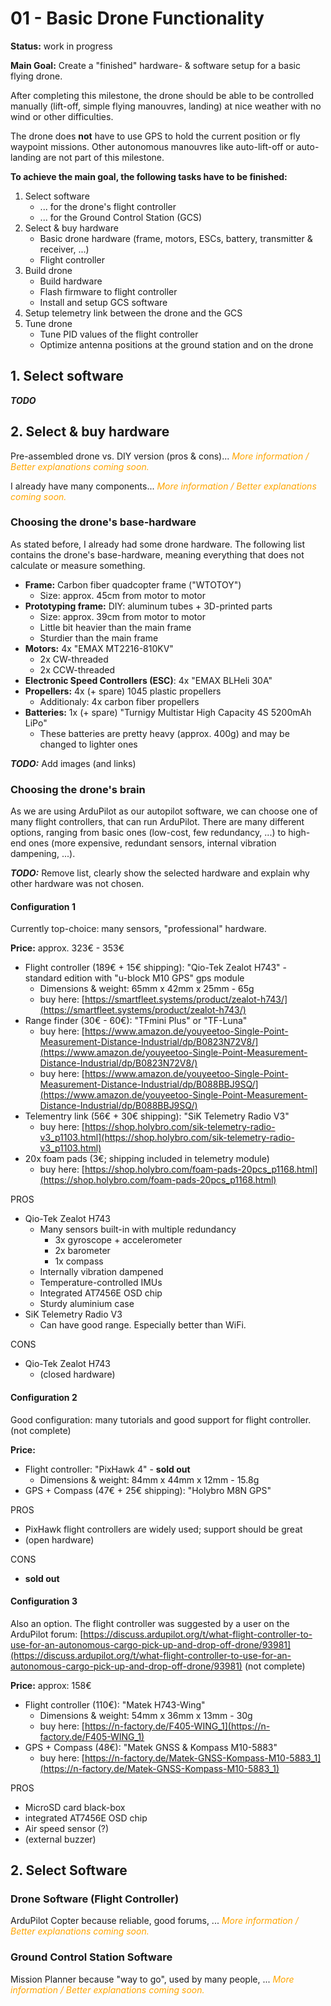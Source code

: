 # 01 - Basic Drone Functionality

**Status:** work in progress

**Main Goal:** Create a "finished" hardware- & software setup for a basic flying
drone.

After completing this milestone, the drone should be able to be controlled
manually (lift-off, simple flying manouvres, landing) at nice weather with no
wind or other difficulties.

The drone does **not** have to use GPS to hold the current position or fly
waypoint missions. Other autonomous manouvres like auto-lift-off or auto-landing
are not part of this milestone.

**To achieve the main goal, the following tasks have to be finished:**

1. Select software
    - ... for the drone's flight controller
    - ... for the Ground Control Station (GCS)
2. Select & buy hardware
    - Basic drone hardware (frame, motors, ESCs, battery, transmitter &
      receiver, ...)
    - Flight controller
3. Build drone
    - Build hardware
    - Flash firmware to flight controller
    - Install and setup GCS software
4. Setup telemetry link between the drone and the GCS
5. Tune drone
    - Tune PID values of the flight controller
    - Optimize antenna positions at the ground station and on the drone

## 1. Select software

***TODO***

## 2. Select & buy hardware

Pre-assembled drone vs. DIY version (pros & cons)...
*<span style="color: orange">More information / Better explanations coming soon.</span>*

I already have many components...
*<span style="color: orange">More information / Better explanations coming soon.</span>*

### Choosing the drone's base-hardware

As stated before, I already had some drone hardware. The following list contains
the drone's base-hardware, meaning everything that does not calculate or measure
something.

- **Frame:** Carbon fiber quadcopter frame ("WTOTOY")
    - Size: approx. 45cm from motor to motor
- **Prototyping frame:** DIY: aluminum tubes + 3D-printed parts
    - Size: approx. 39cm from motor to motor
    - Little bit heavier than the main frame
    - Sturdier than the main frame
- **Motors:** 4x "EMAX MT2216-810KV"
    - 2x CW-threaded
    - 2x CCW-threaded
- **Electronic Speed Controllers (ESC)**: 4x "EMAX BLHeli 30A"
- **Propellers:** 4x (+ spare) 1045 plastic propellers
    - Additionaly: 4x carbon fiber propellers
- **Batteries:** 1x (+ spare) "Turnigy Multistar High Capacity 4S 5200mAh LiPo"
    - These batteries are pretty heavy (approx. 400g) and may be changed to
      lighter ones

***TODO:*** Add images (and links)

### Choosing the drone's brain

As we are using ArduPilot as our autopilot software, we can choose one of many
flight controllers, that can run ArduPilot. There are many different options,
ranging from basic ones (low-cost, few redundancy, ...) to high-end ones
(more expensive, redundant sensors, internal vibration dampening, ...).

***TODO:*** Remove list, clearly show the selected hardware and explain why other hardware was not chosen.

#### Configuration 1

Currently top-choice: many sensors, "professional" hardware.

**Price:** approx. 323€ - 353€

- Flight controller (189€ + 15€ shipping): "Qio-Tek Zealot H743" - standard edition with
  "u-block M10 GPS" gps module
    - Dimensions & weight: 65mm x 42mm x 25mm - 65g
    - buy here: [https://smartfleet.systems/product/zealot-h743/](https://smartfleet.systems/product/zealot-h743/)
- Range finder (30€ - 60€): "TFmini Plus" or "TF-Luna"
    - buy here: [https://www.amazon.de/youyeetoo-Single-Point-Measurement-Distance-Industrial/dp/B0823N72V8/](https://www.amazon.de/youyeetoo-Single-Point-Measurement-Distance-Industrial/dp/B0823N72V8/)
    - buy here: [https://www.amazon.de/youyeetoo-Single-Point-Measurement-Distance-Industrial/dp/B088BBJ9SQ/](https://www.amazon.de/youyeetoo-Single-Point-Measurement-Distance-Industrial/dp/B088BBJ9SQ/)
- Telementry link (56€ + 30€ shipping): "SiK Telemetry Radio V3"
    - buy here: [https://shop.holybro.com/sik-telemetry-radio-v3_p1103.html](https://shop.holybro.com/sik-telemetry-radio-v3_p1103.html)
- 20x foam pads (3€; shipping included in telemetry module)
    - buy here: [https://shop.holybro.com/foam-pads-20pcs_p1168.html](https://shop.holybro.com/foam-pads-20pcs_p1168.html)

PROS

- Qio-Tek Zealot H743
    - Many sensors built-in with multiple redundancy
        - 3x gyroscope + accelerometer
        - 2x barometer
        - 1x compass
    - Internally vibration dampened
    - Temperature-controlled IMUs
    - Integrated AT7456E OSD chip
    - Sturdy aluminium case
- SiK Telemetry Radio V3
    - Can have good range. Especially better than WiFi.

CONS

- Qio-Tek Zealot H743
    - (closed hardware)

#### Configuration 2

Good configuration: many tutorials and good support for flight controller.
(not complete)

**Price:**

- Flight controller: "PixHawk 4" - **sold out**
    - Dimensions & weight: 84mm x 44mm x 12mm - 15.8g
- GPS + Compass (47€ + 25€ shipping): "Holybro M8N GPS"

PROS

- PixHawk flight controllers are widely used; support should be great
- (open hardware)

CONS

- **sold out**

#### Configuration 3

Also an option. The flight controller was suggested by a user on the ArduPilot
forum:
[https://discuss.ardupilot.org/t/what-flight-controller-to-use-for-an-autonomous-cargo-pick-up-and-drop-off-drone/93981](https://discuss.ardupilot.org/t/what-flight-controller-to-use-for-an-autonomous-cargo-pick-up-and-drop-off-drone/93981)
(not complete)

**Price:** approx: 158€

- Flight controller (110€): "Matek H743-Wing"
    - Dimensions & weight: 54mm x 36mm x 13mm - 30g
    - buy here: [https://n-factory.de/F405-WING_1](https://n-factory.de/F405-WING_1)
- GPS + Compass (48€): "Matek GNSS & Kompass M10-5883"
    - buy here: [https://n-factory.de/Matek-GNSS-Kompass-M10-5883_1](https://n-factory.de/Matek-GNSS-Kompass-M10-5883_1)

PROS

- MicroSD card black-box
- integrated AT7456E OSD chip
- Air speed sensor (?)
- (external buzzer)

## 2. Select Software

### Drone Software (Flight Controller)

ArduPilot Copter because reliable, good forums, ...
*<span style="color: orange">More information / Better explanations coming soon.</span>*

### Ground Control Station Software

Mission Planner because "way to go", used by many people, ...
*<span style="color: orange">More information / Better explanations coming soon.</span>*
